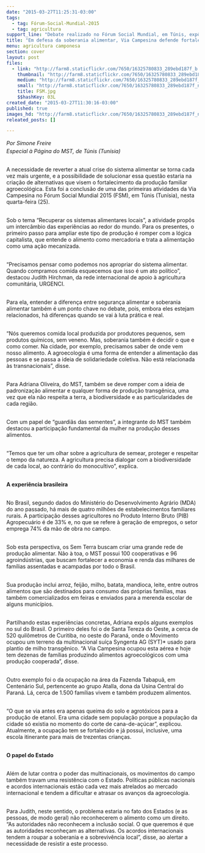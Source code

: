 ```yaml
---
date: "2015-03-27T11:25:31-03:00"
tags:
  - tag: Fórum-Social-Mundial-2015
  - tag: agricultura
support_line: "Debate realizado no Fórum Social Mundial, em Túnis, expôs a necessidade de combater o modelo de produção das multinacionais e fortalecer a produção familiar agroecológica.\n"
title: "Em defesa da soberania alimentar, Via Campesina defende fortalecimento da produção local"
menu: agricultura camponesa
section: cover
layout: post
files:
  - link: "http://farm8.staticflickr.com/7650/16325780833_289ebd187f_b.jpg"
    thumbnail: "http://farm8.staticflickr.com/7650/16325780833_289ebd187f_t.jpg"
    medium: "http://farm8.staticflickr.com/7650/16325780833_289ebd187f_z.jpg"
    small: "http://farm8.staticflickr.com/7650/16325780833_289ebd187f_n.jpg"
    title: FSM.jpg
    $$hashKey: 03L
created_date: "2015-03-27T11:30:16-03:00"
published: true
images_hd: "http://farm8.staticflickr.com/7650/16325780833_289ebd187f_n.jpg"
releated_posts: []

---
```

<p><em style="line-height: 1.6;">Por Simone Freire</em><br />
<em>Especial &agrave; P&aacute;gina do MST, de T&uacute;nis (Tun&iacute;sia)</em></p>

<p><br />
A necessidade de reverter a atual crise do sistema alimentar se torna cada vez mais urgente, e a possibilidade de solucionar essa quest&atilde;o estaria na cria&ccedil;&atilde;o de alternativas que visem o fortalecimento da produ&ccedil;&atilde;o familiar agroecol&oacute;gica. Esta foi a conclus&atilde;o de uma das primeiras atividades da Via Campesina no F&oacute;rum Social Mundial 2015 (FSM), em T&uacute;nis (Tun&iacute;sia), nesta quarta-feira (25).</p>

<p><br />
Sob o tema &ldquo;Recuperar os sistemas alimentares locais&rdquo;, a atividade prop&ocirc;s um interc&acirc;mbio das experi&ecirc;ncias ao redor do mundo. Para os presentes, o primeiro passo para ampliar este tipo de produ&ccedil;&atilde;o &eacute; romper com a l&oacute;gica capitalista, que entende o alimento como mercadoria e trata a alimenta&ccedil;&atilde;o como uma a&ccedil;&atilde;o mecanizada.</p>

<p><br />
&ldquo;Precisamos pensar como podemos nos apropriar do sistema alimentar. Quando compramos comida esquecemos que isso &eacute; um ato pol&iacute;tico&rdquo;, destacou Judith Hirchman, da rede internacional de apoio &agrave; agricultura comunit&aacute;ria, URGENCI.</p>

<p><br />
Para ela, entender a diferen&ccedil;a entre seguran&ccedil;a alimentar e soberania alimentar tamb&eacute;m &eacute; um ponto chave no debate, pois, embora eles estejam relacionados, h&aacute; diferen&ccedil;as quando se vai &agrave; luta pr&aacute;tica e real.&nbsp;</p>

<p><br />
&ldquo;N&oacute;s queremos comida local produzida por produtores pequenos, sem produtos qu&iacute;micos, sem veneno. Mas, soberania tamb&eacute;m &eacute; decidir o que e como comer. Na cidade, por exemplo, precisamos saber de onde vem nosso alimento. A agroecologia &eacute; uma forma de entender a alimenta&ccedil;&atilde;o das pessoas e se passa a ideia de solidariedade coletiva. N&atilde;o est&aacute; relacionada &agrave;s transnacionais&rdquo;, disse.</p>

<p><br />
Para Adriana Oliveira, do MST, tamb&eacute;m se deve romper com a ideia de padroniza&ccedil;&atilde;o alimentar e qualquer forma de produ&ccedil;&atilde;o transg&ecirc;nica, uma vez que ela n&atilde;o respeita a terra, a biodiversidade e as particularidades de cada regi&atilde;o.</p>

<p><br />
Com um papel de &ldquo;guardi&atilde;s das sementes&rdquo;, a integrante do MST tamb&eacute;m destacou a participa&ccedil;&atilde;o fundamental da mulher na produ&ccedil;&atilde;o desses alimentos.&nbsp;</p>

<p><br />
&ldquo;Temos que ter um olhar sobre a agricultura de semear, proteger e respeitar o tempo da natureza. A agricultura precisa dialogar com a biodiversidade de cada local, ao contr&aacute;rio do monocultivo&rdquo;, explica.</p>

<p><br />
<strong>A experi&ecirc;ncia brasileira</strong></p>

<p><br />
No Brasil, segundo dados do Minist&eacute;rio do Desenvolvimento Agr&aacute;rio (MDA) do ano passado, h&aacute; mais de quatro milh&otilde;es de estabelecimentos familiares rurais. A participa&ccedil;&atilde;o desses agricultores no Produto Interno Bruto (PIB) Agropecu&aacute;rio &eacute; de 33% e, no que se refere &agrave; gera&ccedil;&atilde;o de empregos, o setor emprega 74% da m&atilde;o de obra no campo.</p>

<p><br />
Sob esta perspectiva, os Sem Terra buscam criar uma grande rede de produ&ccedil;&atilde;o alimentar. N&atilde;o &agrave; toa, o MST possui 100 cooperativas e 96 agroind&uacute;strias, que buscam fortalecer a economia e renda das milhares de fam&iacute;lias assentadas e acampadas por todo o Brasil.&nbsp;</p>

<p><br />
Sua produ&ccedil;&atilde;o inclui arroz, feij&atilde;o, milho, batata, mandioca, leite, entre outros alimentos que s&atilde;o destinados para consumo das pr&oacute;prias fam&iacute;lias, mas tamb&eacute;m comercializados em feiras e enviados para a merenda escolar de alguns munic&iacute;pios.</p>

<p><br />
Partilhando estas experi&ecirc;ncias concretas, Adriana exp&ocirc;s alguns exemplos no sul do Brasil. O primeiro deles foi o de Santa Tereza do Oeste, a cerca de 520 quil&ocirc;metros de Curitiba, no oeste do Paran&aacute;, onde o Movimento ocupou um terreno da multinacional su&iacute;&ccedil;a Syngenta AG (SYT)* usado para plantio de milho transg&ecirc;nico. &ldquo;A Via Campesina ocupou esta a&eacute;rea e hoje tem dezenas de fam&iacute;lias produzindo alimentos agroecol&oacute;gicos com uma produ&ccedil;&atilde;o cooperada&rdquo;, disse.</p>

<p><br />
Outro exemplo foi o da ocupa&ccedil;&atilde;o na &aacute;rea da Fazenda Tabapu&atilde;, em Centen&aacute;rio Sul, pertencente ao grupo Atalla, dona da Usina Central do Paran&aacute;. L&aacute;, cerca de 1.500 fam&iacute;lias vivem e tamb&eacute;m produzem alimentos.&nbsp;</p>

<p><br />
&ldquo;O que se via antes era apenas queima do solo e agrot&oacute;xicos para a produ&ccedil;&atilde;o de etanol. Era uma cidade sem popula&ccedil;&atilde;o porque a popula&ccedil;&atilde;o da cidade s&oacute; existia no momento do corte de cana-de-a&ccedil;&uacute;car&rdquo;, explicou. Atualmente, a ocupa&ccedil;&atilde;o tem se fortalecido e j&aacute; possui, inclusive, uma escola itinerante para mais de trezentas crian&ccedil;as.&nbsp;</p>

<p><br />
<strong>O papel do Estado</strong></p>

<p><br />
Al&eacute;m de lutar contra o poder das multinacionais, os movimentos do campo tamb&eacute;m travam uma resist&ecirc;ncia com o Estado. Pol&iacute;ticas p&uacute;blicas nacionais e acordos internacionais est&atilde;o cada vez mais atrelados ao mercado internacional e tendem a dificultar e atrasar os avan&ccedil;os da agroecologia.</p>

<p><br />
Para Judith, neste sentido, o problema estaria no fato dos Estados (e as pessoas, de modo geral) n&atilde;o reconhecerem o alimento como um direito.&nbsp;<br />
&ldquo;As autoridades n&atilde;o reconhecem a inclus&atilde;o social. O que queremos &eacute; que as autoridades reconhe&ccedil;am as alternativas. Os acordos internacionais tendem a roupar a soberania e a sobreviv&ecirc;ncia local&rdquo;, disse, ao alertar a necessidade de resistir a este processo.</p>
